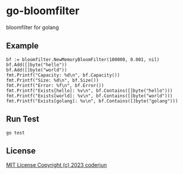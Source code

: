 # go-bloomfilter
bloomfilter for golang


## Example
```golang
bf := bloomfilter.NewMemoryBloomFilter(100000, 0.001, nil)
bf.Add([]byte("hello"))
bf.Add([]byte("world"))
fmt.Printf("Capacity: %d\n", bf.Capacity())
fmt.Printf("Size: %d\n", bf.Size())
fmt.Printf("Error: %f\n", bf.Error())
fmt.Printf("Exists[hello]: %v\n", bf.Contains([]byte("hello")))
fmt.Printf("Exists[world]: %v\n", bf.Contains([]byte("world")))
fmt.Printf("Exists[golang]: %v\n", bf.Contains([]byte("golang")))
```

## Run Test
```shell
go test
```

## License
[MIT License Copyright (c) 2023 coderjun](http://opensource.org/licenses/MIT)